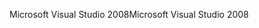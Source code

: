 <span data-ttu-id="aeb19-101">Microsoft Visual Studio 2008</span><span class="sxs-lookup"><span data-stu-id="aeb19-101">Microsoft Visual Studio 2008</span></span>
